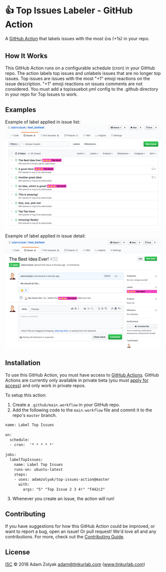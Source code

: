 # 👍 Top Issues Labeler - GitHub Action

A [GitHub Action](https://github.com/features/actions) that labels issues with the most 👍s (+1s) in your repo.

## How It Works

This GitHub Action runs on a configurable schedule (cron) in your GitHub repo. The action labels top issues and unlabels issues that are no longer top issues. Top issues are issues with the most "+1" emoji reactions on the issue description. "+1" emoji reactions on issues comments are not considered. You must add a topissuebot.yml config to the .github directory in your repo for Top Issues to work.

## Examples

Example of label applied in issue list:
![GitHub Logo](./docs/issue_list.png)

Example of label applied in issue detail:
![GitHub Logo](./docs/issue_detail.png)

## Installation

To use this GitHub Action, you must have access to [GitHub Actions](https://github.com/features/actions). GitHub Actions are currently only available in private beta (you must [apply for access](https://github.com/features/actions)) and only work in private repos.

To setup this action:

1. Create a `.github/main.workflow` in your GitHub repo.
2. Add the following code to the `main.workflow` file and commit it to the repo's `master` branch.

```
name: Label Top Issues

on:
  schedule:
  - cron:  '* * * * *'

jobs:
  labelTopIssues:
    name: Label Top Issues
    runs-on: ubuntu-latest
    steps:
    - uses: adamzolyak/top-issues-action@master
      with:
        args: "5" "Top Issue 2 3 4!" "f442c2"
```

3. Whenever you create an issue, the action will run!

## Contributing

If you have suggestions for how this GitHub Action could be improved, or want to report a bug, open an issue! Or pull request! We'd love all and any contributions. For more, check out the [Contributing Guide](CONTRIBUTING.md).

## License

[ISC](LICENSE) © 2018 Adam Zolyak <adam@tinkurlab.com> (www.tinkurlab.com)
